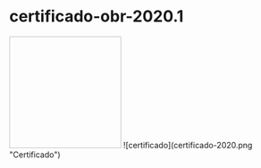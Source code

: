 # certificado-obr-2020.1
<img scr="https://github.com/Lryanrodrigo/certificado-obr-2020.1/blob/main/certificado-2020.png" width="200px" height="200px" />
![certificado](certificado-2020.png "Certificado")
